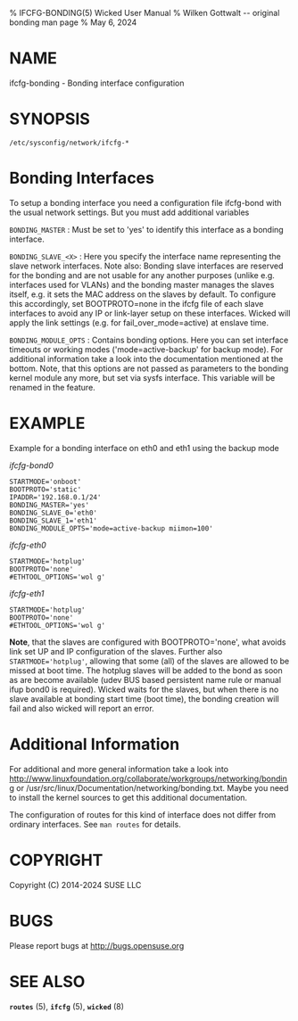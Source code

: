 % IFCFG-BONDING(5) Wicked User Manual
% Wilken Gottwalt -- original bonding man page
% May 6, 2024

# NAME
ifcfg-bonding - Bonding interface configuration

# SYNOPSIS
`/etc/sysconfig/network/ifcfg-*`


# Bonding Interfaces

To setup a bonding interface you need a configuration file ifcfg-bond<X> with
the usual network settings. But you must add additional variables

`BONDING_MASTER`
:    Must be set to 'yes' to identify this interface as a bonding interface.

`BONDING_SLAVE_<X>`
:    Here you specify the interface name representing the slave network interfaces.
     Note also: Bonding slave interfaces are reserved for the bonding and are not
     usable for any another purposes (unlike e.g. interfaces used for VLANs) and
     the bonding master manages the slaves itself, e.g. it sets the MAC address
     on the slaves by default. To configure this accordingly, set BOOTPROTO=none
     in the ifcfg file of each slave interfaces to avoid any IP or link-layer
     setup on these interfaces. Wicked will apply the link settings
     (e.g. for fail_over_mode=active) at enslave time.

`BONDING_MODULE_OPTS`
:    Contains bonding options. Here you can set interface timeouts or working modes
     ('mode=active-backup' for backup mode). For additional information take a look
     into the documentation mentioned at the bottom.
     Note, that this options are not passed as parameters to the bonding kernel
     module any more, but set via sysfs interface. This variable will be renamed
     in the feature.


# EXAMPLE

Example for a bonding interface on eth0 and eth1 using the backup mode

*ifcfg-bond0*
```
STARTMODE='onboot'
BOOTPROTO='static'
IPADDR='192.168.0.1/24'
BONDING_MASTER='yes'
BONDING_SLAVE_0='eth0'
BONDING_SLAVE_1='eth1'
BONDING_MODULE_OPTS='mode=active-backup miimon=100'
```

*ifcfg-eth0*
```
STARTMODE='hotplug'
BOOTPROTO='none'
#ETHTOOL_OPTIONS='wol g'
```

*ifcfg-eth1*
```
STARTMODE='hotplug'
BOOTPROTO='none'
#ETHTOOL_OPTIONS='wol g'
```

**Note**, that the slaves are configured with BOOTPROTO='none', what avoids
link set UP and IP configuration of the slaves. Further also `STARTMODE='hotplug'`,
allowing that some (all) of the slaves are allowed to be missed at boot time.
The hotplug slaves will be added to the bond as soon as are become available
(udev BUS based persistent name rule or manual ifup bond0 is required).
Wicked waits for the slaves, but when there is no slave available
at bonding start time (boot time), the bonding creation will fail and also
wicked will report an error.

# Additional Information

For additional and more general information take a look into
http://www.linuxfoundation.org/collaborate/workgroups/networking/bonding
or
/usr/src/linux/Documentation/networking/bonding.txt.
Maybe you need to install the kernel sources to get this additional
documentation.

The configuration of routes for this kind of interface does not differ from
ordinary interfaces. See `man routes` for details.


# COPYRIGHT
Copyright (C) 2014-2024 SUSE LLC

# BUGS
Please report bugs at <http://bugs.opensuse.org>

# SEE ALSO
**`routes`** (5), **`ifcfg`** (5), **`wicked`** (8)
